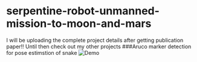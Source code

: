 # serpentine-robot-unmanned-mission-to-moon-and-mars
I will be uploading the complete project details after getting publication paper!!
Until then check out my other projects
###Aruco marker detection for pose estimstion of snake
![Demo](https://github.com/mahi361/serpentine-robot-unmanned-mission-to-moon-and-mars/blob/main/Aruco_marker/cam%201final_gif_aruco.gif)



